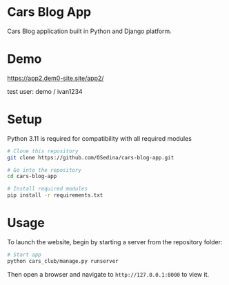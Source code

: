 # Cars Blog App
Cars Blog application built in Python and Django platform.

#  Demo
https://app2.dem0-site.site/app2/

test user:
demo / ivan1234

# Setup
Python 3.11 is required for compatibility with all required modules

```bash
# Clone this repository
git clone https://github.com/OSedina/cars-blog-app.git

# Go into the repository
cd cars-blog-app

# Install required modules
pip install -r requirements.txt
```

# Usage
To launch the website, begin by starting a server from the repository folder:
```bash
# Start app
python cars_club/manage.py runserver
```
Then open a browser and navigate to `http://127.0.0.1:8000` to view it. 